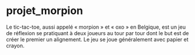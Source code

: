# projet_morpion
Le tic-tac-toe, aussi appelé « morpion » et « oxo » en Belgique, est un jeu de réflexion se pratiquant à deux joueurs au tour par tour dont le but est de créer le premier un alignement. Le jeu se joue généralement avec papier et crayon.
